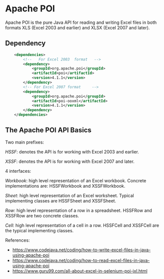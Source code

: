 # Apache POI #
Apache POI is the pure Java API for reading and writing Excel files in both formats XLS (Excel 2003 and earlier) 
and XLSX (Excel 2007 and later). 

## Dependency ##

```xml
    <dependencies>
        <!--   For Excel 2003  format   -->
        <dependency>
            <groupId>org.apache.poi</groupId>
            <artifactId>poi</artifactId>
            <version>4.1.1</version>
        </dependency>
        <!-- For Excel 2007 format     -->
        <dependency>
            <groupId>org.apache.poi</groupId>
            <artifactId>poi-ooxml</artifactId>
            <version>4.1.1</version>
        </dependency>
    </dependencies>
```

## The Apache POI API Basics ##

Two main prefixes:

*HSSF*: denotes the API is for working with Excel 2003 and earlier.

*XSSF*: denotes the API is for working with Excel 2007 and later.

4 interfaces:

*Workbook*: high level representation of an Excel workbook. Concrete implementations are: HSSFWorkbook and XSSFWorkbook.

*Sheet*: high level representation of an Excel worksheet. Typical implementing classes are HSSFSheet and XSSFSheet.

*Row*: high level representation of a row in a spreadsheet. HSSFRow and XSSFRow are two concrete classes.

*Cell*: high level representation of a cell in a row. HSSFCell and XSSFCell are the typical implementing classes.

References:

- https://www.codejava.net/coding/how-to-write-excel-files-in-java-using-apache-poi
- https://www.codejava.net/coding/how-to-read-excel-files-in-java-using-apache-poi
- https://www.guru99.com/all-about-excel-in-selenium-poi-jxl.html